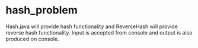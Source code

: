 # hash_problem

Hash.java will provide hash functionality and ReverseHash will provide reverse hash functionality.
Input is accepted from console and output is also produced on console.
